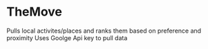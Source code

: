 # TheMove
Pulls local activites/places and ranks them based on preference and proximity
Uses Goolge Api key to pull data
